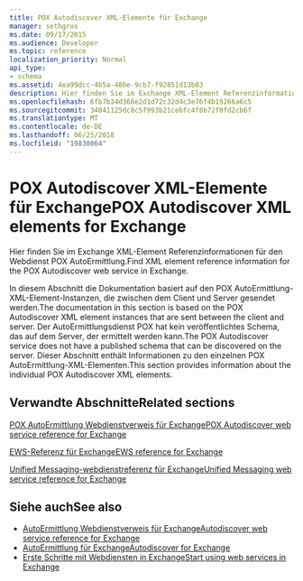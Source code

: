 ```yaml
---
title: POX Autodiscover XML-Elemente für Exchange
manager: sethgros
ms.date: 09/17/2015
ms.audience: Developer
ms.topic: reference
localization_priority: Normal
api_type:
- schema
ms.assetid: 4ea99dcc-4b5a-48be-9cb7-f92851d13b03
description: Hier finden Sie im Exchange XML-Element Referenzinformationen für den Webdienst POX AutoErmittlung.
ms.openlocfilehash: 6fb7b34d366e2d1d72c32d4c3e76f4b19266a6c5
ms.sourcegitcommit: 34041125dc8c5f993b21cebfc4f8b72f0fd2cb6f
ms.translationtype: MT
ms.contentlocale: de-DE
ms.lasthandoff: 06/25/2018
ms.locfileid: "19830864"
---
```

# <a name="pox-autodiscover-xml-elements-for-exchange"></a><span data-ttu-id="3ddd4-103">POX Autodiscover XML-Elemente für Exchange</span><span class="sxs-lookup"><span data-stu-id="3ddd4-103">POX Autodiscover XML elements for Exchange</span></span>

<span data-ttu-id="3ddd4-104">Hier finden Sie im Exchange XML-Element Referenzinformationen für den Webdienst POX AutoErmittlung.</span><span class="sxs-lookup"><span data-stu-id="3ddd4-104">Find XML element reference information for the POX Autodiscover web service in Exchange.</span></span>
  
<span data-ttu-id="3ddd4-105">In diesem Abschnitt die Dokumentation basiert auf den POX AutoErmittlung-XML-Element-Instanzen, die zwischen dem Client und Server gesendet werden.</span><span class="sxs-lookup"><span data-stu-id="3ddd4-105">The documentation in this section is based on the POX Autodiscover XML element instances that are sent between the client and server.</span></span> <span data-ttu-id="3ddd4-106">Der AutoErmittlungsdienst POX hat kein veröffentlichtes Schema, das auf dem Server, der ermittelt werden kann.</span><span class="sxs-lookup"><span data-stu-id="3ddd4-106">The POX Autodiscover service does not have a published schema that can be discovered on the server.</span></span> <span data-ttu-id="3ddd4-107">Dieser Abschnitt enthält Informationen zu den einzelnen POX AutoErmittlung-XML-Elementen.</span><span class="sxs-lookup"><span data-stu-id="3ddd4-107">This section provides information about the individual POX Autodiscover XML elements.</span></span>
  
## <a name="related-sections"></a><span data-ttu-id="3ddd4-108">Verwandte Abschnitte</span><span class="sxs-lookup"><span data-stu-id="3ddd4-108">Related sections</span></span>
<span data-ttu-id="3ddd4-109"><a name="bk_RelatedSections"> </a></span><span class="sxs-lookup"><span data-stu-id="3ddd4-109"></span></span>

[<span data-ttu-id="3ddd4-110">POX AutoErmittlung Webdienstverweis für Exchange</span><span class="sxs-lookup"><span data-stu-id="3ddd4-110">POX Autodiscover web service reference for Exchange</span></span>](pox-autodiscover-web-service-reference-for-exchange.md)
  
[<span data-ttu-id="3ddd4-111">EWS-Referenz für Exchange</span><span class="sxs-lookup"><span data-stu-id="3ddd4-111">EWS reference for Exchange</span></span>](ews-reference-for-exchange.md)
  
[<span data-ttu-id="3ddd4-112">Unified Messaging-webdienstreferenz für Exchange</span><span class="sxs-lookup"><span data-stu-id="3ddd4-112">Unified Messaging web service reference for Exchange</span></span>](unified-messaging-web-service-reference-for-exchange.md)
  
## <a name="see-also"></a><span data-ttu-id="3ddd4-113">Siehe auch</span><span class="sxs-lookup"><span data-stu-id="3ddd4-113">See also</span></span>

- [<span data-ttu-id="3ddd4-114">AutoErmittlung Webdienstverweis für Exchange</span><span class="sxs-lookup"><span data-stu-id="3ddd4-114">Autodiscover web service reference for Exchange</span></span>](autodiscover-web-service-reference-for-exchange.md)
- [<span data-ttu-id="3ddd4-115">AutoErmittlung für Exchange</span><span class="sxs-lookup"><span data-stu-id="3ddd4-115">Autodiscover for Exchange</span></span>](../exchange-web-services/autodiscover-for-exchange.md)
- [<span data-ttu-id="3ddd4-116">Erste Schritte mit Webdiensten in Exchange</span><span class="sxs-lookup"><span data-stu-id="3ddd4-116">Start using web services in Exchange</span></span>](../exchange-web-services/start-using-web-services-in-exchange.md)
    

